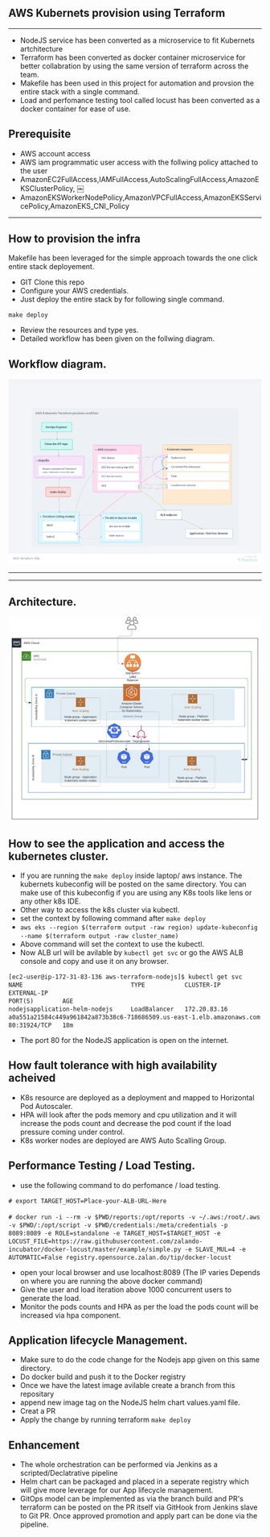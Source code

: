 
## AWS Kubernets provision using Terraform 


------

- NodeJS service has been converted as a microservice to fit Kubernets artchitecture
- Terraform has been converted as docker container microservice for better collabration by using the same version of terraform across the team.
- Makefile has been used in this project for automation and provsion the entire stack with a single command. 
- Load and perfomance testing tool called locust has been converted as a docker container for ease of use. 

## Prerequisite
- AWS account access
- AWS iam programmatic user access with the follwing policy attached to the user
- AmazonEC2FullAccess,IAMFullAccess,AutoScalingFullAccess,AmazonEKSClusterPolicy,     ￼
- AmazonEKSWorkerNodePolicy,AmazonVPCFullAccess,AmazonEKSServicePolicy,AmazonEKS_CNI_Policy

---
## How to provision the infra
Makefile has been leveraged for the simple approach towards the one click entire stack deployement. 

- GIT Clone this repo
- Configure your AWS credentials. 
- Just deploy the entire stack by for following single command. 
```
make deploy
```
- Review the resources and type yes.
- Detailed workflow has been given on the follwing diagram. 

## Workflow diagram. 
![image](workflow.png) 

------

---

## Architecture. 
![image](architecture.png) 

## How to see the application and access the kubernetes cluster. 

- If you are running the ```make deploy``` inside laptop/ aws instance. The kubernets kubeconfig will be posted on the same directory. You can make use of this kubeconfig if you are using any K8s tools like lens or any other k8s IDE. 
- Other way to access the k8s cluster via kubectl. 
- set the context by following command after ```make deploy``` 
- ```aws eks --region $(terraform output -raw region) update-kubeconfig --name $(terraform output -raw cluster_name)```
- Above command will set the context to use the kubectl. 
- Now ALB url will be avilable by ```kubectl get svc``` or go the AWS ALB console and copy and use it on any browser. 
```
[ec2-user@ip-172-31-83-136 aws-terraform-nodejs]$ kubectl get svc
NAME                              TYPE           CLUSTER-IP     EXTERNAL-IP                                                              PORT(S)        AGE
nodejsapplication-helm-nodejs     LoadBalancer   172.20.83.16   a0a551a21584c449a961842a873b38c6-718686509.us-east-1.elb.amazonaws.com   80:31924/TCP   18m
```
- The port 80 for the NodeJS application is open on the internet.  

## How fault tolerance with high availability acheived
- K8s resource are deployed as a deployment and mapped to Horizontal Pod Autoscaler.
- HPA will look after the pods memory and cpu utilization and it will increase the pods count and decrease the pod count if the load pressure coming under control.  
- K8s worker nodes are deployed are AWS Auto Scalling Group.   

## Performance Testing / Load Testing.  
- use the following command to do perfomance / load testing. 


```
# export TARGET_HOST=Place-your-ALB-URL-Here

# docker run -i --rm -v $PWD/reports:/opt/reports -v ~/.aws:/root/.aws -v $PWD/:/opt/script -v $PWD/credentials:/meta/credentials -p 8089:8089 -e ROLE=standalone -e TARGET_HOST=$TARGET_HOST -e LOCUST_FILE=https://raw.githubusercontent.com/zalando-incubator/docker-locust/master/example/simple.py -e SLAVE_MUL=4 -e AUTOMATIC=False registry.opensource.zalan.do/tip/docker-locust
```

- open your local browser and use localhost:8089 (The IP varies Depends on where you are running the above docker command)
- Give the user and load iteration above 1000 concurrent users to generate the load. 
- Monitor the pods counts and HPA as per the load the pods count will be increased via hpa component. 


## Application lifecycle Management. 

- Make sure to do the code change for the Nodejs app given on this same directory. 
- Do docker build and push it to the Docker registry
- Once we have the latest image avilable create a branch from this repositary
- append new image tag on the NodeJS helm chart values.yaml file. 
- Creat a PR
- Apply the change by running terraform ```make deploy``` 

## Enhancement 
- The whole orchestration can be performed via Jenkins as a scripted/Declatrative pipeline
- Helm chart can be packaged and placed in a seperate registry which will give more leverage for our App lifecycle management. 
- GitOps model can be implemented as via the branch build and PR's terraform can be posted on the PR itself via GitHook from Jenkins slave to Git PR. Once approved promotion and apply part can be done via the pipeline. 